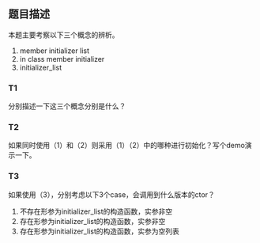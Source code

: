 ## 题目描述
本题主要考察以下三个概念的辨析。
1. member initializer list
2. in class member initializer
3. initializer_list
### T1
分别描述一下这三个概念分别是什么？

### T2
如果同时使用（1）和（2）则采用（1）（2）中的哪种进行初始化？写个demo演示一下。

### T3
如果使用（3），分别考虑以下3个case，会调用到什么版本的ctor？
1. 不存在形参为initializer_list的构造函数，实参非空
2. 存在形参为initializer_list的构造函数，实参非空
2. 存在形参为initializer_list的构造函数，实参为空列表